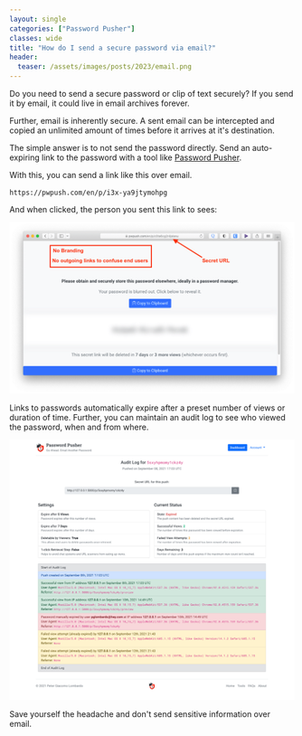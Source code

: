```yaml
---
layout: single
categories: ["Password Pusher"]
classes: wide
title: "How do I send a secure password via email?"
header:
  teaser: /assets/images/posts/2023/email.png
---
```


Do you need to send a secure password or clip of text securely?  If you send it by email, it could live in email archives forever.

Further, email is inherently secure.  A sent email can be intercepted and copied an unlimited amount of times before it arrives at it's destination.

The simple answer is to not send the password directly.  Send an auto-expiring link to the password with a tool like [Password Pusher](https://pwpush.com).

With this, you can send a link like this over email.

```
https://pwpush.com/en/p/i3x-ya9jtymohpg
```

And when clicked, the person you sent this link to sees:

![](/assets/images/posts/2021/pwpush/pwpush-payload-simple.png)

Links to passwords automatically expire after a preset number of views or duration of time.  Further, you can maintain an audit log to see who viewed the password, when and from where.

![](/assets/images/posts/2021/pwpush/pwpush-audit-log.png)

Save yourself the headache and don't send sensitive information over email.
